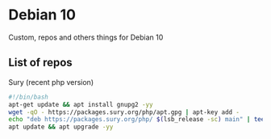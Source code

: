 # Debian 10
Custom, repos and others things for Debian 10

## List of repos
Sury (recent php version)
```bash
#!/bin/bash
apt-get update && apt install gnupg2 -yy
wget -qO - https://packages.sury.org/php/apt.gpg | apt-key add -
echo "deb https://packages.sury.org/php/ $(lsb_release -sc) main" | tee /etc/apt/sources.list.d/php7.x.list
apt update && apt upgrade -yy
```
